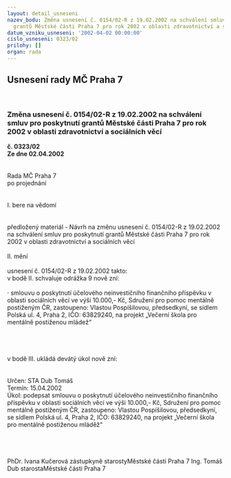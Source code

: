 ```yaml
---
layout: detail_usneseni
nazev_bodu: Změna usnesení č. 0154/02-R z 19.02.2002 na schválení smluv pro poskytnutí
  grantů Městské části Praha 7 pro rok 2002 v oblasti zdravotnictví a sociálních věcí
datum_vzniku_usneseni: '2002-04-02 00:00:00'
cislo_usneseni: 0323/02
prilohy: []
organ: rada
---
```

<div id="ucUsn_pList" class="usn">
	<span><h2>Usnesení rady MČ Praha 7 </h2>
<br></span><div class="standBody">
<span><h3>Změna usnesení č. 0154/02-R z 19.02.2002 na schválení smluv pro poskytnutí grantů Městské části Praha 7 pro rok 2002 v oblasti zdravotnictví a sociálních věcí</h3></span><div class="center">
		<strong>č. 0323/02</strong><br>
	</div>
<div class="center">
		<strong>Ze dne 02.04.2002</strong><br><br>
	</div>
<br>Rada MČ Praha 7<br>po projednání<br><br><br>I.	bere na vědomí<br><br> <br>předložený materiál - 	Návrh na změnu usnesení č. 0154/02-R z 19.02.2002 na schválení smluv pro poskytnutí grantů Městské části Praha 7 pro rok 2002 v oblasti zdravotnictví a sociálních věcí<br><br>II.	mění <br><br>usnesení č. 0154/02-R z 19.02.2002 takto:<br>v bodě II. schvaluje odrážka 9 nově zní:<br><br>·	smlouvu o poskytnutí účelového neinvestičního finančního příspěvku v oblasti sociálních věcí ve výši 10.000,- Kč, Sdružení pro pomoc mentálně postiženým ČR, zastoupeno: Vlastou Pospíšilovou, předsedkyní, se sídlem Polská ul. 4, Praha 2, IČO: 63829240, na projekt „Večerní škola pro mentálně postiženou mládež“<br><br><br><br><br>v bodě III. ukládá devátý úkol nově zní:<br><br> <br>Určen:	STA Dub Tomáš<br>Termín: 15.04.2002<br>Úkol:	podepsat smlouvu o poskytnutí účelového neinvestičního finančního příspěvku v oblasti sociálních věcí ve výši 10.000,- Kč, Sdružení pro pomoc mentálně postiženým ČR, zastoupeno: Vlastou Pospíšilovou, předsedkyní, se sídlem Polská ul. 4, Praha 2, IČO: 63829240, na projekt „Večerní škola pro mentálně postiženou mláděž“<br> <br><br><br>	<br>PhDr. Ivana Kučerová zástupkyně starostyMěstské části Praha 7	Ing. Tomáš Dub starostaMěstské části Praha 7<br>	<br><br>
</div>
</div>